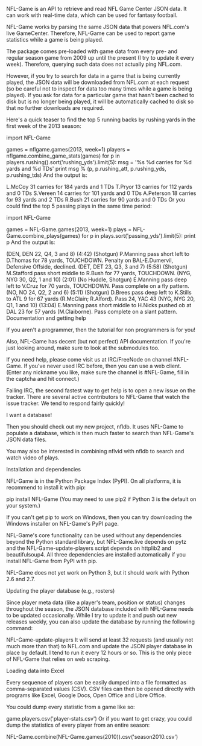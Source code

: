 NFL-Game is an API to retrieve and read NFL Game Center JSON data. It can work with real-time data, which can be used for fantasy football.

NFL-Game works by parsing the same JSON data that powers NFL.com's live GameCenter. Therefore, NFL-Game can be used to report game statistics while a game is being played.

The package comes pre-loaded with game data from every pre- and regular season game from 2009 up until the present (I try to update it every week). Therefore, querying such data does not actually ping NFL.com.

However, if you try to search for data in a game that is being currently played, the JSON data will be downloaded from NFL.com at each request (so be careful not to inspect for data too many times while a game is being played). If you ask for data for a particular game that hasn't been cached to disk but is no longer being played, it will be automatically cached to disk so that no further downloads are required.

Here's a quick teaser to find the top 5 running backs by rushing yards in the first week of the 2013 season:

import NFL-Game

games = nflgame.games(2013, week=1)
players = nflgame.combine_game_stats(games)
for p in players.rushing().sort('rushing_yds').limit(5):
    msg = '%s %d carries for %d yards and %d TDs'
    print msg % (p, p.rushing_att, p.rushing_yds, p.rushing_tds)
And the output is:

L.McCoy 31 carries for 184 yards and 1 TDs
T.Pryor 13 carries for 112 yards and 0 TDs
S.Vereen 14 carries for 101 yards and 0 TDs
A.Peterson 18 carries for 93 yards and 2 TDs
R.Bush 21 carries for 90 yards and 0 TDs
Or you could find the top 5 passing plays in the same time period:

import NFL-Game

games = NFL-Game.games(2013, week=1)
plays = NFL-Game.combine_plays(games)
for p in plays.sort('passing_yds').limit(5):
    print p
And the output is:

(DEN, DEN 22, Q4, 3 and 8) (4:42) (Shotgun) P.Manning pass short left to D.Thomas for 78 yards, TOUCHDOWN. Penalty on BAL-E.Dumervil, Defensive Offside, declined.
(DET, DET 23, Q3, 3 and 7) (5:58) (Shotgun) M.Stafford pass short middle to R.Bush for 77 yards, TOUCHDOWN.
(NYG, NYG 30, Q2, 1 and 10) (2:01) (No Huddle, Shotgun) E.Manning pass deep left to V.Cruz for 70 yards, TOUCHDOWN. Pass complete on a fly pattern.
(NO, NO 24, Q2, 2 and 6) (5:11) (Shotgun) D.Brees pass deep left to K.Stills to ATL 9 for 67 yards (R.McClain; R.Alford). Pass 24, YAC 43
(NYG, NYG 20, Q1, 1 and 10) (13:04) E.Manning pass short middle to H.Nicks pushed ob at DAL 23 for 57 yards (M.Claiborne). Pass complete on a slant pattern.
Documentation and getting help

If you aren't a programmer, then the tutorial for non programmers is for you!

Also, NFL-Game has decent (but not perfect) API documentation. If you're just looking around, make sure to look at the submodules too.

If you need help, please come visit us at IRC/FreeNode on channel #NFL-Game. If you've never used IRC before, then you can use a web client. (Enter any nickname you like, make sure the channel is #NFL-Game, fill in the captcha and hit connect.)

Failing IRC, the second fastest way to get help is to open a new issue on the tracker. There are several active contributors to NFL-Game that watch the issue tracker. We tend to respond fairly quickly!

I want a database!

Then you should check out my new project, nfldb. It uses NFL-Game to populate a database, which is then much faster to search than NFL-Game's JSON data files.

You may also be interested in combining nflvid with nfldb to search and watch video of plays.

Installation and dependencies

NFL-Game is in the Python Package Index (PyPI). On all platforms, it is recommend to install it with pip:

pip install NFL-Game
(You may need to use pip2 if Python 3 is the default on your system.)

If you can't get pip to work on Windows, then you can try downloading the Windows installer on NFL-Game's PyPI page.

NFL-Game's core functionality can be used without any dependencies beyond the Python standard library, but NFL-Game.live depends on pytz and the NFL-Game-update-players script depends on httplib2 and beautifulsoup4. All three dependencies are installed automatically if you install NFL-Game from PyPI with pip.

NFL-Game does not yet work on Python 3, but it should work with Python 2.6 and 2.7.

Updating the player database (e.g., rosters)

Since player meta data (like a player's team, position or status) changes throughout the season, the JSON database included with NFL-Game needs to be updated occasionally. While I try to update it and push out new releases weekly, you can also update the database by running the following command:

NFL-Game-update-players
It will send at least 32 requests (and usually not much more than that) to NFL.com and update the JSON player database in place by default. I tend to run it every 12 hours or so. This is the only piece of NFL-Game that relies on web scraping.

Loading data into Excel

Every sequence of players can be easily dumped into a file formatted as comma-separated values (CSV). CSV files can then be opened directly with programs like Excel, Google Docs, Open Office and Libre Office.

You could dump every statistic from a game like so:

game.players.csv('player-stats.csv')
Or if you want to get crazy, you could dump the statistics of every player from an entire season:

NFL-Game.combine(NFL-Game.games(2010)).csv('season2010.csv')